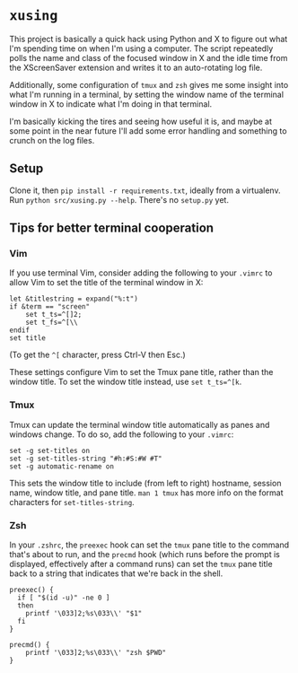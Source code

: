 # `xusing`

This project is basically a quick hack using Python and X to figure out what
I'm spending time on when I'm using a computer. The script repeatedly polls the
name and class of the focused window in X and the idle time from the
XScreenSaver extension and writes it to an auto-rotating log file.

Additionally, some configuration of `tmux` and `zsh` gives me some insight into
what I'm running in a terminal, by setting the window name of the terminal
window in X to indicate what I'm doing in that terminal.

I'm basically kicking the tires and seeing how useful it is, and maybe at some
point in the near future I'll add some error handling and something to crunch
on the log files.


## Setup

Clone it, then `pip install -r requirements.txt`, ideally from a virtualenv.
Run `python src/xusing.py --help`. There's no `setup.py` yet.


## Tips for better terminal cooperation

### Vim

If you use terminal Vim, consider adding the following to your `.vimrc` to
allow Vim to set the title of the terminal window in X:

    let &titlestring = expand("%:t")
    if &term == "screen"
        set t_ts=^[]2;
        set t_fs=^[\\
    endif
    set title

(To get the `^[` character, press Ctrl-V then Esc.)

These settings configure Vim to set the Tmux pane title, rather than the window
title. To set the window title instead, use `set t_ts=^[k`.

### Tmux

Tmux can update the terminal window title automatically as panes and windows
change. To do so, add the following to your `.vimrc`:

    set -g set-titles on
    set -g set-titles-string "#h:#S:#W #T"
    set -g automatic-rename on


This sets the window title to include (from left to right) hostname, session
name, window title, and pane title. `man 1 tmux` has more info on the format
characters for `set-titles-string`.

### Zsh

In your `.zshrc`, the `preexec` hook can set the `tmux` pane title to the
command that's about to run, and the `precmd` hook (which runs before the
prompt is displayed, effectively after a command runs) can set the `tmux` pane
title back to a string that indicates that we're back in the shell.

    preexec() {
      if [ "$(id -u)" -ne 0 ]
      then
        printf '\033]2;%s\033\\' "$1"
      fi
    }

    precmd() {
        printf '\033]2;%s\033\\' "zsh $PWD"
    }
